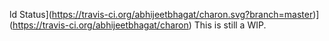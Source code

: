 ld Status](https://travis-ci.org/abhijeetbhagat/charon.svg?branch=master)](https://travis-ci.org/abhijeetbhagat/charon)
This is still a WIP.
